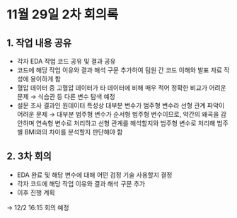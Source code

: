 # 11월 29일 2차 회의록

## 1. 작업 내용 공유

- 각자 EDA 작업 코드 공유 및 결과 공유
- 코드에 해당 작업 이유와 결과 해석 구문 추가하여 팀원 간 코드 이해와 발표 자료 작성에 용이하게 함
- 혈압 데이터 중 고혈압 데이터가 타 데이터에 비해 매우 적어 정확한 비교가 어려운 문제 → 식습관 등 다른 변수 탐색 예정
- 설문 조사 결과인 원데이터 특성상 대부분 변수가 범주형 변수라 선형 관계 파악이 어려운 문제 → 대부분 범주형 변수가 순서형 범주형 변수이므로, 약간의 왜곡을 감안하며 연속형 변수로 처리하고 선형 관계를 해석할지와 범주형 변수로 처리해 범주별 BMI와의 차이를 분석할지 판단해야 함

## 2. 3차 회의

- EDA 완료 및 해당 변수에 대해 어떤 검정 기술 사용할지 결정
- 각자 코드에 해당 작업 이유와 결과 해석 구문 추가
- 이후 진행 계획

→ 12/2 16:15 회의 예정